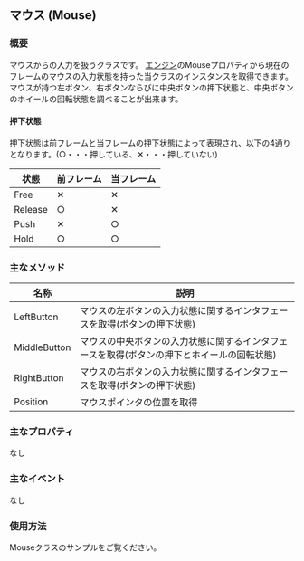 ﻿## マウス (Mouse)

### 概要

マウスからの入力を扱うクラスです。
[エンジン](../Basic/Engine.md)のMouseプロパティから現在のフレームのマウスの入力状態を持った当クラスのインスタンスを取得できます。
マウスが持つ左ボタン、右ボタンならびに中央ボタンの押下状態と、中央ボタンのホイールの回転状態を調べることが出来ます。

#### 押下状態

押下状態は前フレームと当フレームの押下状態によって表現され、以下の4通りとなります。(○・・・押している、✕・・・押していない)

|状態|前フレーム|当フレーム|
|---|---|---|
|Free|✕|✕|
|Release|○|✕|
|Push|✕|○|
|Hold|○|○|

### 主なメソッド

| 名称 | 説明 |
|---|---|
|LeftButton|マウスの左ボタンの入力状態に関するインタフェースを取得(ボタンの押下状態)|
|MiddleButton|マウスの中央ボタンの入力状態に関するインタフェースを取得(ボタンの押下とホイールの回転状態)|
|RightButton|マウスの右ボタンの入力状態に関するインタフェースを取得(ボタンの押下状態)|
|Position|マウスポインタの位置を取得|

### 主なプロパティ

なし

### 主なイベント

なし

### 使用方法

Mouseクラスのサンプルをご覧ください。

